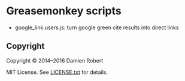 Greasemonkey scripts
====================

- google_link.users.js: turn google green cite results into direct links

## Copyright

Copyright © 2014–2016 Damien Robert

MIT License. See [LICENSE.txt](./LICENSE.txt) for details.
